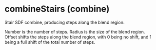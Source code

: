 # combineStairs (combine)

Stair SDF combine, producing steps along the blend region.

Number is the number of steps.
Radius is the size of the blend region.
Offset shifts the steps along the blend region, with 0 being no shift, and 1 being a full shift of the total number of steps.